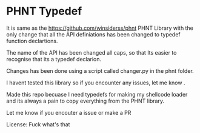 # PHNT Typedef
It is same as the https://github.com/winsiderss/phnt PHNT Library with the only change that all the API definiations has been changed to typedef function declartions.

The name of the API has been changed all caps, so that Its easier to recognise that its a typedef declarion.

Changes has been done using a script called changer.py in the phnt folder. 

I havent tested this library so if you encounter any issues, let me know .

Made this repo becuase I need typedefs for making my shellcode loader and its always a pain to copy everything from the PHNT library.

Let me know if you encouter a issue or make a PR 

License: Fuck what's that

